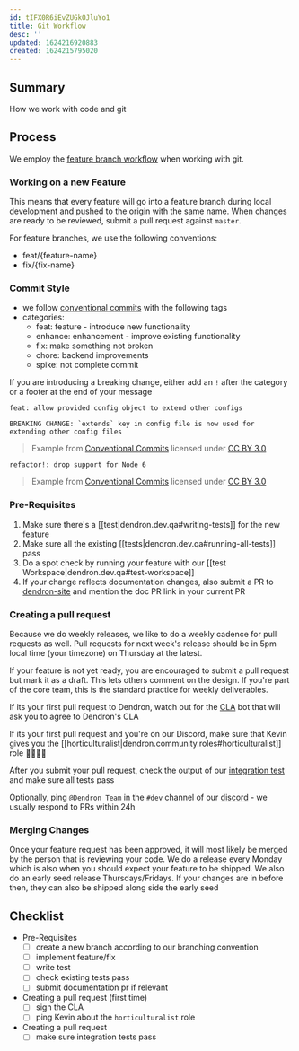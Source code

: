 ```yaml
---
id: tIFX0R6iEvZUGkOJluYo1
title: Git Workflow
desc: ''
updated: 1624216920883
created: 1624215795020
---
```


## Summary

How we work with code and git

## Process

We employ the [feature branch workflow](https://www.atlassian.com/git/tutorials/comparing-workflows/feature-branch-workflow) when working with git. 

### Working on a new Feature
This means that every feature will go into a feature branch during local development and pushed to the origin with the same name. When changes are ready to be reviewed, submit a pull request against `master`. 

For feature branches, we use the following conventions:
- feat/{feature-name}
- fix/{fix-name}

### Commit Style
- we follow [conventional commits](https://www.conventionalcommits.org/en/v1.0.0/) with the following tags
- categories:
  - feat: feature - introduce new functionality
  - enhance: enhancement - improve existing functionality
  - fix: make something not broken
  - chore: backend improvements
  - spike: not complete commit
 
If you are introducing a breaking change, either add an `!` after the category or a footer at the end of your message

```
feat: allow provided config object to extend other configs

BREAKING CHANGE: `extends` key in config file is now used for extending other config files
```
> Example from [Conventional Commits](https://www.conventionalcommits.org/en/v1.0.0/) licensed under [CC BY 3.0](https://creativecommons.org/licenses/by/3.0/)

```
refactor!: drop support for Node 6
```
> Example from [Conventional Commits](https://www.conventionalcommits.org/en/v1.0.0/) licensed under [CC BY 3.0](https://creativecommons.org/licenses/by/3.0/)

### Pre-Requisites

1. Make sure there's a [[test|dendron.dev.qa#writing-tests]] for the new feature
1. Make sure all the existing [[tests|dendron.dev.qa#running-all-tests]] pass 
1. Do a spot check by running your feature with our [[test Workspace|dendron.dev.qa#test-workspace]]
1. If your change reflects documentation changes, also submit a PR to [dendron-site](https://github.com/dendronhq/dendron-site) and mention the doc PR link in your current PR


### Creating a pull request

Because we do weekly releases, we like to do a weekly cadence for pull requests as well. Pull requests for next week's release should be in 5pm local time (your timezone) on Thursday at the latest. 

If your feature is not yet ready, you are encouraged to submit a pull request but mark it as a draft. This lets others comment on the design. If you're part of the core team, this is the standard practice for weekly deliverables.

If its your first pull request to Dendron, watch out for the [CLA](https://en.wikipedia.org/wiki/Contributor_License_Agreement) bot that will ask you to agree to Dendron's CLA

If its your first pull request and you're on our Discord, make sure that Kevin gives you the [[horticulturalist|dendron.community.roles#horticulturalist]] role  👨‍🌾👩‍🌾

After you submit your pull request, check the output of our [integration test](https://github.com/dendronhq/dendron/actions) and make sure all tests pass

Optionally, ping `@Dendron Team` in the `#dev` channel of our [discord](https://discord.gg/AE3NRw9) - we usually respond to PRs within 24h


### Merging Changes

Once your feature request has been approved, it will most likely be merged by the person that is reviewing your code. We do a release every Monday which is also when you should expect your feature to be shipped. We also do an early seed release Thursdays/Fridays. If your changes are in before then, they can also be shipped along side the early seed

## Checklist

- Pre-Requisites
	- [ ] create a new branch according to our branching convention
	- [ ] implement feature/fix
	- [ ] write test
	- [ ] check existing tests pass
	- [ ] submit documentation pr if relevant
- Creating a pull request (first time)
	- [ ] sign the CLA
	- [ ] ping Kevin about the `horticulturalist` role
- Creating a pull request 
	- [ ] make sure integration tests pass
